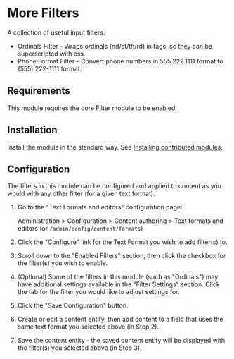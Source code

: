 # More Filters

A collection of useful input filters:

* Ordinals Filter - Wraps ordinals (nd/st/th/rd) in <span> tags, so they can be
  superscripted with css.
* Phone Format Filter - Convert phone numbers in 555.222.1111 format to
  (555) 222-1111 format.

## Requirements

This module requires the core Filter module to be enabled.

## Installation

Install the module in the standard way. See [Installing contributed modules](https://www.drupal.org/documentation/install/modules-themes/modules-8).

## Configuration

The filters in this module can be configured and applied to content as you would
with any other filter (for a given text format).

1. Go to the "Text Formats and editors" configuration page:

   Administration > Configuration > Content authoring > Text formats and editors
   (or `/admin/config/content/formats`)

2. Click the "Configure" link for the Text Format you wish to add filter(s) to.

3. Scroll down to the "Enabled Filters" section, then click the checkbox for the
   filter(s) you wish to enable.

4. (Optional) Some of the filters in this module (such as "Ordinals") may have
   additional settings available in the "Filter Settings" section. Click the tab
   for the filter you would like to adjust settings for.

5. Click the "Save Configuration" button.

6. Create or edit a content entity, then add content to a field that uses the
   same text format you selected above (in Step 2).

7. Save the content entity - the saved content entity will be displayed with the
   filter(s) you selected above (in Step 3).
